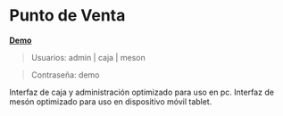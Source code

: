 # Punto de Venta

 [**Demo**](http://34.68.9.57/PuntoDeVenta/)
 >Usuarios: admin | caja | meson 
 
 >Contraseña: demo
 
 Interfaz de caja y administración optimizado para uso en pc. Interfaz de mesón optimizado para uso en dispositivo móvil tablet.
